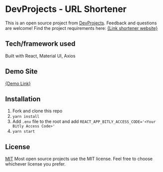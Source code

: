 # DevProjects - URL Shortener

This is an open source project from [DevProjects](http://www.codementor.io/projects). Feedback and questions are welcome!
Find the project requirements here: [{Link shortener website}](https://www.codementor.io/projects/web/link-shortener-website-brqjanf6zq)

## Tech/framework used
Built with React, Material UI, Axios

## Demo Site
[{Demo Link}](https://rebel-note.surge.sh)

## Installation
1. Fork and clone this repo
2. `yarn install`
3. Add `.env` file to the root and add `REACT_APP_BITLY_ACCESS_CODE='<Your Bitly Access Code>'`
4. `yarn start`

## License
[MIT](https://choosealicense.com/licenses/mit/)
Most open source projects use the MIT license. Feel free to choose whichever license you prefer.
